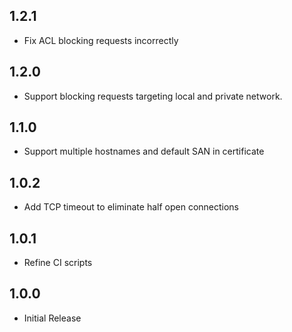 ## 1.2.1
- Fix ACL blocking requests incorrectly

## 1.2.0
- Support blocking requests targeting local and private network.

## 1.1.0
- Support multiple hostnames and default SAN in certificate

## 1.0.2
- Add TCP timeout to eliminate half open connections

## 1.0.1
- Refine CI scripts

## 1.0.0
- Initial Release